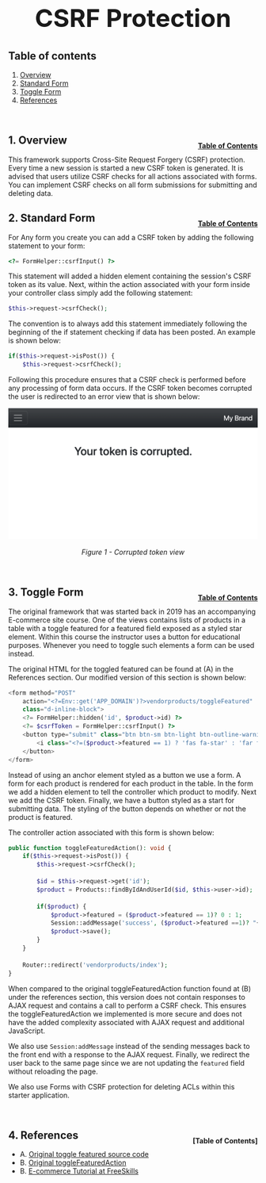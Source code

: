 <h1 style="font-size: 50px; text-align: center;">CSRF Protection</h1>

## Table of contents
1. [Overview](#overview)
2. [Standard Form](#standard-form)
3. [Toggle Form](#toggle-form)
4. [References](#references)

<br>

## 1. Overview <a id="overview"></a><span style="float: right; font-size: 14px; padding-top: 15px;">[Table of Contents](#table-of-contents)</span>
This framework supports Cross-Site Request Forgery (CSRF) protection.  Every time a new session is started a new CSRF token is generated.  It is advised that users utilize CSRF checks for all actions associated with forms.  You can implement CSRF checks on all form submissions for submitting and deleting data.
<br>

## 2. Standard Form <a id="standard-form"></a><span style="float: right; font-size: 14px; padding-top: 15px;">[Table of Contents](#table-of-contents)</span>
For Any form you create you can add a CSRF token by adding the following statement to your form:

```php
<?= FormHelper::csrfInput() ?>
```

This statement will added a hidden element containing the session's CSRF token as its value.  Next, within the action associated with your form inside your controller class simply add the following statement:

```php
$this->request->csrfCheck();
```

The convention is to always add this statement immediately following the beginning of the if statement checking if data has been posted.  An example is shown below:

```php
if($this->request->isPost()) {
    $this->request->csrfCheck();
```

Following this procedure ensures that a CSRF check is performed before any processing of form data occurs.  If the CSRF token becomes corrupted the user is redirected to an error view that is shown below:

<div style="text-align: center;">
  <img src="assets/corrupted_token.png" alt="Corrupted token view">
  <p style="font-style: italic;">Figure 1 - Corrupted token view</p>
</div>
<br>

## 3. Toggle Form <a id="toggle-form"></a><span style="float: right; font-size: 14px; padding-top: 15px;">[Table of Contents](#table-of-contents)</span>
The original framework that was started back in 2019 has an accompanying E-commerce site course.  One of the views contains lists of products in a table with a toggle featured for a featured field exposed as a styled star element.  Within this course the instructor uses a button for educational purposes. Whenever you need to toggle such elements a form can be used instead.

The original HTML for the toggled featured can be found at (A) in the References section.  Our modified version of this section is shown below:

```php
<form method="POST" 
    action="<?=Env::get('APP_DOMAIN')?>vendorproducts/toggleFeatured" 
    class="d-inline-block">
    <?= FormHelper::hidden('id', $product->id) ?>
    <?= $csrfToken = FormHelper::csrfInput() ?>
    <button type="submit" class="btn btn-sm btn-light btn-outline-warning" title="Toggle Featured">
        <i class="<?=($product->featured == 1) ? 'fas fa-star' : 'far fa-star'?>"></i>
    </button>
</form>
```

Instead of using an anchor element styled as a button we use a form.  A form for each product is rendered for each product in the table.  In the form we add a hidden element to tell the controller which product to modify.  Next we add the CSRF token.  Finally, we have a button styled as a start for submitting data.  The styling of the button depends on whether or not the product is featured.  

The controller action associated with this form is shown below:
```php
public function toggleFeaturedAction(): void {
    if($this->request->isPost()) {
        $this->request->csrfCheck();

        $id = $this->request->get('id');
        $product = Products::findByIdAndUserId($id, $this->user->id);

        if($product) {
            $product->featured = ($product->featured == 1)? 0 : 1;
            Session::addMessage('success', ($product->featured ==1)? "{$product->name} is now featured." : "{$product->name} is no longer featured.");
            $product->save();
        }
    }

    Router::redirect('vendorproducts/index');
}
```

When compared to the original toggleFeaturedAction function found at (B) under the references section, this version does not contain responses to AJAX request and contains a call to perform a CSRF check.  This ensures the toggleFeaturedAction we implemented is more secure and does not have the added complexity associated with AJAX request and additional JavaScript.

We also use `Session:addMessage` instead of the sending messages back to the front end with a response to the AJAX request.  Finally, we redirect the user back to the same page since we are not updating the `featured` field without reloading the page.

We also use Forms with CSRF protection for deleting ACLs within this starter application.

<br>

## 4. References <a id="references"></a><span style="float: right; font-size: 14px; padding-top: 15px;">[Table of Contents]
* A. [Original toggle featured source code](https://bitbucket.org/parhamcurtis/live-ecommerce-youtube-course/src/master/app/views/adminproducts/index.php)
* B. [Original toggleFeaturedAction](https://bitbucket.org/parhamcurtis/live-ecommerce-youtube-course/src/master/app/controllers/AdminproductsController.php)
* B. [E-commerce Tutorial at FreeSkills](https://www.youtube.com/playlist?list=PLFPkAJFH7I0lVlYzLN-d26fscWAk30-2n)